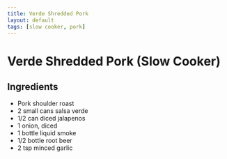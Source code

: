 ```yaml
---
title: Verde Shredded Pork
layout: default
tags: [slow cooker, pork]
---
```

# Verde Shredded Pork (Slow Cooker)

## Ingredients
* Pork shoulder roast
* 2 small cans salsa verde
* 1/2 can diced jalapenos
* 1 onion, diced
* 1 bottle liquid smoke
* 1/2 bottle root beer
* 2 tsp minced garlic

